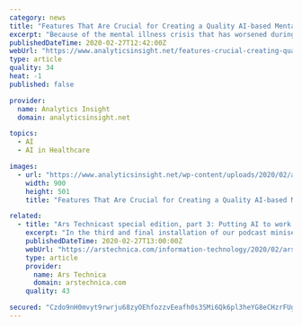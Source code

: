 ```yaml
---
category: news
title: "Features That Are Crucial for Creating a Quality AI-based Mental Counselling App"
excerpt: "Because of the mental illness crisis that has worsened during the last ten years, digital solutions functioning on artificial intelligence offer hope for millions of people to ... like acceptance-commitment and cognitive-behavioral therapies, gamification, art therapy, mood training programs, etc. Each product is individual, of course."
publishedDateTime: 2020-02-27T12:42:00Z
webUrl: "https://www.analyticsinsight.net/features-crucial-creating-quality-ai-based-mental-counselling-app/"
type: article
quality: 34
heat: -1
published: false

provider:
  name: Analytics Insight
  domain: analyticsinsight.net

topics:
  - AI
  - AI in Healthcare

images:
  - url: "https://www.analyticsinsight.net/wp-content/uploads/2020/02/aiii.jpg"
    width: 900
    height: 501
    title: "Features That Are Crucial for Creating a Quality AI-based Mental Counselling App"

related:
  - title: "Ars Technicast special edition, part 3: Putting AI to work defending your stuff"
    excerpt: "In the third and final installation of our podcast miniseries on artificial intelligence, produced in association with Darktrace, we delve into the realm of AI fighting AI—or what researchers refer to as \"adversarial AI.\" Adversarial artificial intelligence can take many forms—as a tool for hacking through AI-powered security of other ..."
    publishedDateTime: 2020-02-27T13:00:00Z
    webUrl: "https://arstechnica.com/information-technology/2020/02/ars-technicast-special-edition-darktrace3/"
    type: article
    provider:
      name: Ars Technica
      domain: arstechnica.com
    quality: 43

secured: "Czdo9nH0mvyt9rwrju68zyOEhfozzvEeafh0s3SMi6Qk6pl3heYG8eCHzrFUgAPfh5wCynilxTskfFDun5XEbFuXqJwG1vgP4K8Cm7f1Ytsjvaq9KMMVdrOcYxy0U5sLEIkjlw+XyYRt7f1g8Lnt17le/jQvehfNfhydOUyVvb55/mUrUqcyyx81AgZvPxrHNdEJm7rcBUBf+GmiDMGSTDeJ9TZoaVKBZm8kMfNVk2krgl8/FUAWszrqqZciokBFIDpkponEhgSueS+f9Q5Te4BOcGgFZAGYz/iL4Xs+oTJz4raI1I4pxZ7Au53L5F5BHSSMowKe5raIq+vW9xHTEC9lxGxo1o2QtLnLtGkzuIjKnxst5cQ5qL/q3HQdWuEylkYjEuJYWoahks45enEZ1T8APZVOy+AtLaH9AAQP2CzXX477XrU1L/0cJYEg6XpEHRSKH0Bh8Q8gIoacksCp8mJAuIA0aZjLfyZxjlOjNK8=;N9b1TcLA0j5+DgeC6iYKbQ=="
---
```


